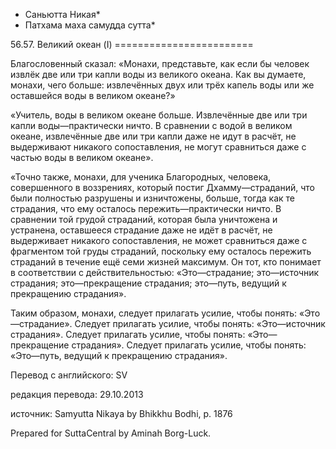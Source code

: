 * Саньютта Никая*
* Патхама маха самудда сутта*

56\.57\. Великий океан \(I\)
\=\=\=\=\=\=\=\=\=\=\=\=\=\=\=\=\=\=\=\=\=\=\=\=

Благословенный сказал: «Монахи, представьте, как если бы человек извлёк две или три капли воды из великого океана\. Как вы думаете, монахи, чего больше: извлечённых двух или трёх капель воды или же оставшейся воды в великом океане?»

«Учитель, воды в великом океане больше\. Извлечённые две или три капли воды—практически ничто\. В сравнении с водой в великом океане, извлечённые две или три капли даже не идут в расчёт, не выдерживают никакого сопоставления, не могут сравниться даже с частью воды в великом океане»\.

«Точно также, монахи, для ученика Благородных, человека, совершенного в воззрениях, который постиг Дхамму—страданий, что были полностью разрушены и изничтожены, больше, тогда как те страдания, что ему осталось пережить—практически ничто\. В сравнении той грудой страданий, которая была уничтожена и устранена, оставшееся страдание даже не идёт в расчёт, не выдерживает никакого сопоставления, не может сравниться даже с фрагментом той груды страданий, поскольку ему осталось пережить страданий в течение ещё семи жизней максимум\. Он тот, кто понимает в соответствии с действительностью: «Это—страдание; это—источник страдания; это—прекращение страдания; это—путь, ведущий к прекращению страдания»\.

Таким образом, монахи, следует прилагать усилие, чтобы понять: «Это—страдание»\. Следует прилагать усилие, чтобы понять: «Это—источник страдания»\. Следует прилагать усилие, чтобы понять: «Это—прекращение страдания»\. Следует прилагать усилие, чтобы понять: «Это—путь, ведущий к прекращению страдания»\.

Перевод с английского: SV

редакция перевода: 29\.10\.2013

источник: Samyutta Nikaya by Bhikkhu Bodhi, p\. 1876

Prepared for SuttaCentral by Aminah Borg\-Luck\.